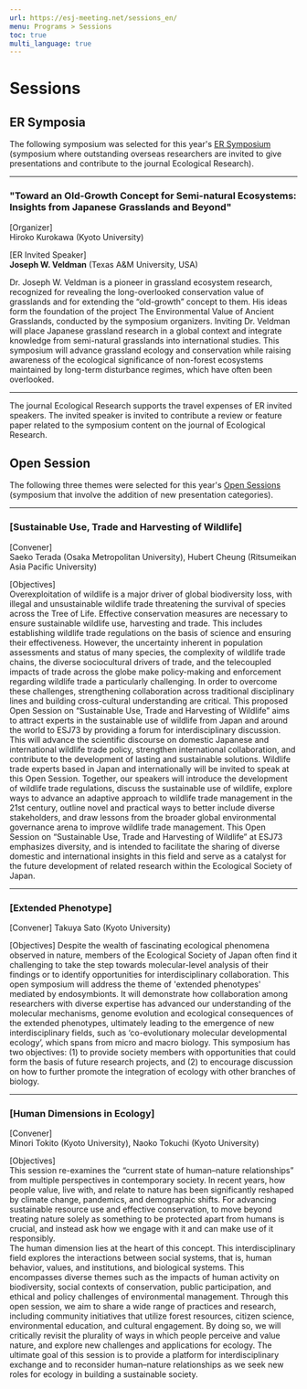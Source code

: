 ```yaml
---
url: https://esj-meeting.net/sessions_en/
menu: Programs > Sessions
toc: true
multi_language: true
---
```


# Sessions

## ER Symposia

The following symposium was selected for this year's [ER Symposium](/ersympo_en) (symposium where outstanding overseas researchers are invited to give presentations and contribute to the journal Ecological Research).

---

### **"Toward an Old-Growth Concept for Semi-natural Ecosystems: Insights from Japanese Grasslands and Beyond"**

[Organizer]  
Hiroko Kurokawa (Kyoto University)

[ER Invited Speaker]  
**Joseph W. Veldman** (Texas A&M University, USA)
<!-- ![](/media/...) -->

Dr. Joseph W. Veldman is a pioneer in grassland ecosystem research, recognized for revealing the long-overlooked conservation value of grasslands and for extending the “old-growth” concept to them. His ideas form the foundation of the project The Environmental Value of Ancient Grasslands, conducted by the symposium organizers. Inviting Dr. Veldman will place Japanese grassland research in a global context and integrate knowledge from semi-natural grasslands into international studies. This symposium will advance grassland ecology and conservation while raising awareness of the ecological significance of non-forest ecosystems maintained by long-term disturbance regimes, which have often been overlooked.

---

The journal Ecological Research supports the travel expenses of ER invited speakers. The invited speaker is invited to contribute a review or feature paper related to the symposium content on the journal of Ecological Research.

## Open Session

The following three themes were selected for this year's [Open Sessions](/opensession_en) (symposium that involve the addition of new presentation categories).

---

### [Sustainable Use, Trade and Harvesting of Wildlife]

[Convener]  
Saeko Terada (Osaka Metropolitan University), Hubert Cheung (Ritsumeikan Asia Pacific University)

[Objectives]  
Overexploitation of wildlife is a major driver of global biodiversity loss, with illegal and unsustainable wildlife trade threatening the survival of species across the Tree of Life. Effective conservation measures are necessary to ensure sustainable wildlife use, harvesting and trade. This includes establishing wildlife trade regulations on the basis of science and ensuring their effectiveness. However, the uncertainty inherent in population assessments and status of many species, the complexity of wildlife trade chains, the diverse sociocultural drivers of trade, and the telecoupled impacts of trade across the globe make policy-making and enforcement regarding wildlife trade a particularly challenging.
In order to overcome these challenges, strengthening collaboration across traditional disciplinary lines and building cross-cultural understanding are critical. This proposed Open Session on “Sustainable Use, Trade and Harvesting of Wildlife” aims to attract experts in the sustainable use of wildlife from Japan and around the world to ESJ73 by providing a forum for interdisciplinary discussion. This will advance the scientific discourse on domestic Japanese and international wildlife trade policy, strengthen international collaboration, and contribute to the development of lasting and sustainable solutions. 
Wildlife trade experts based in Japan and internationally will be invited to speak at this Open Session. Together, our speakers will introduce the development of wildlife trade regulations, discuss the sustainable use of wildlife, explore ways to advance an adaptive approach to wildlife trade management in the 21st century, outline novel and practical ways to better include diverse stakeholders, and draw lessons from the broader global environmental governance arena to improve wildlife trade management. This Open Session on “Sustainable Use, Trade and Harvesting of Wildlife” at ESJ73 emphasizes diversity, and is intended to facilitate the sharing of diverse domestic and international insights in this field and serve as a catalyst for the future development of related research within the Ecological Society of Japan.

---

### [Extended Phenotype]

[Convener]
Takuya Sato (Kyoto University)

[Objectives]
Despite the wealth of fascinating ecological phenomena observed in nature, members of the Ecological Society of Japan often find it challenging to take the step towards molecular-level analysis of their findings or to identify opportunities for interdisciplinary collaboration. This open symposium will address the theme of 'extended phenotypes' mediated by endosymbionts. It will demonstrate how collaboration among researchers with diverse expertise has advanced our understanding of the molecular mechanisms, genome evolution and ecological consequences of the extended phenotypes, ultimately leading to the emergence of new interdisciplinary fields, such as ‘co-evolutionary molecular developmental ecology’, which spans from micro and macro biology. This symposium has two objectives: (1) to provide society members with opportunities that could form the basis of future research projects, and (2) to encourage discussion on how to further promote the integration of ecology with other branches of biology.

---

### [Human Dimensions in Ecology]

[Convener]  
Minori Tokito (Kyoto University), Naoko Tokuchi (Kyoto University)

[Objectives]  
This session re-examines the “current state of human–nature relationships” from multiple perspectives in contemporary society. In recent years, how people value, live with, and relate to nature has been significantly reshaped by climate change, pandemics, and demographic shifts. For advancing sustainable resource use and effective conservation, to move beyond treating nature solely as something to be protected apart from humans is crucial, and instead ask how we engage with it and can make use of it responsibly.  
The human dimension lies at the heart of this concept. This interdisciplinary field explores the interactions between social systems, that is, human behavior, values, and institutions, and biological systems. This encompasses diverse themes such as the impacts of human activity on biodiversity, social contexts of conservation, public participation, and ethical and policy challenges of environmental management.
Through this open session, we aim to share a wide range of practices and research, including community initiatives that utilize forest resources, citizen science, environmental education, and cultural engagement. By doing so, we will critically revisit the plurality of ways in which people perceive and value nature, and explore new challenges and applications for ecology. The ultimate goal of this session is to provide a platform for interdisciplinary exchange and to reconsider human–nature relationships as we seek new roles for ecology in building a sustainable society.
